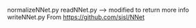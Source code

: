 normalizeNNet.py
readNNet.py --> modified to return more info
writeNNet.py
From https://github.com/sisl/NNet
